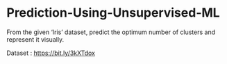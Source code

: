 # Prediction-Using-Unsupervised-ML
From the given ‘Iris’ dataset, predict the optimum number of clusters and represent it visually. 

Dataset : https://bit.ly/3kXTdox

